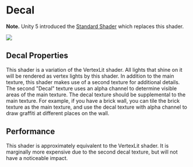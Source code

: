 Decal
=====

**Note.** Unity 5 introduced the [Standard Shader](shader-StandardShader) which replaces this shader.

![](../uploads/Shaders/Shader-NormalDecal.png) 

Decal Properties
----------------

This shader is a variation of the VertexLit shader. All lights that shine on it will be rendered as vertex lights by this shader. In addition to the main texture, this shader makes use of a second texture for additional details. The second "Decal" texture uses an alpha channel to determine visible areas of the main texture. The decal texture should be supplemental to the main texture. For example, if you have a brick wall, you can tile the brick texture as the main texture, and use the decal texture with alpha channel to draw graffiti at different places on the wall.

Performance
-----------

This shader is approximately equivalent to the VertexLit shader. It is marginally more expensive due to the second decal texture, but will not have a noticeable impact.
